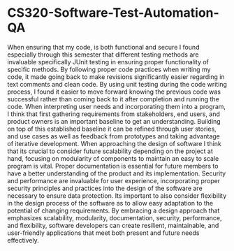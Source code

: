# CS320-Software-Test-Automation-QA
  When ensuring that my code, is both functional and secure I found especially through this semester that different testing methods are invaluable specifically JUnit testing in ensuring proper functionality of specific methods. By following proper code practices when writing my code, it made going back to make revisions significantly easier regarding in text comments and clean code. By using unit testing during the code writing process, I found it easier to move forward knowing the previous code was successful rather than coming back to it after completion and running the code. When interpreting user needs and incorporating them into a program, I think that first gathering requirements from stakeholders, end users, and product owners is an important baseline to get an understanding. Building on top of this established baseline it can be refined through user stories, and use cases as well as feedback from prototypes and taking advantage of iterative development.
	When approaching the design of software I think that its crucial to consider future scalability depending on the project at hand, focusing on modularity of components to maintain an easy to scale program is vital. Proper documentation is essential for future members to have a better understanding of the product and its implementation. Security and performance are invaluable for user experience, incorporating proper security principles and practices into the design of the software are necessary to ensure data protection. Its important to also consider flexibility in the design process of the software as to allow easy adaptation to the potential of changing requirements. By embracing a design approach that emphasizes scalability, modularity, documentation, security, performance, and flexibility, software developers can create resilient, maintainable, and user-friendly applications that meet both present and future needs effectively.
